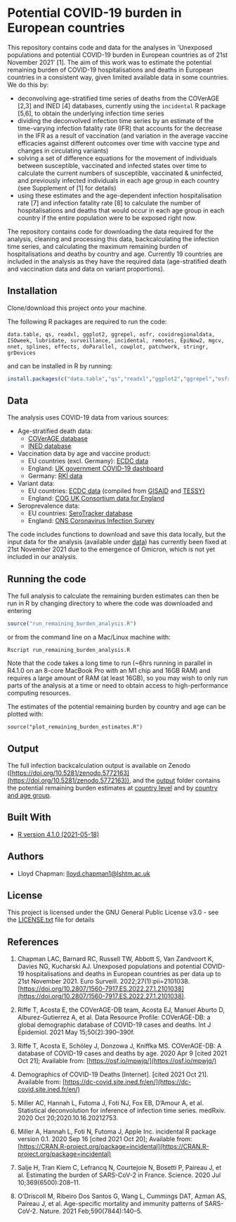 # Potential COVID-19 burden in European countries

This repository contains code and data for the analyses in 'Unexposed populations and potential COVID-19 burden in European countries as of 21st November 2021' [1]. The aim of this work was to estimate the potential remaining burden of COVID-19 hospitalisations and deaths in European countries in a consistent way, given limited available data in some countries. We do this by:

* deconvolving age-stratified time series of deaths from the COVerAGE [2,3] and INED [4] databases, currently using the `incidental` R package [5,6], to obtain the underlying infection time series
* dividing the deconvolved infection time series by an estimate of the time-varying infection fatality rate (IFR) that accounts for the decrease in the IFR as a result of vaccination (and variation in the average vaccine efficacies against different outcomes over time with vaccine type and changes in circulating variants)
* solving a set of difference equations for the movement of individuals between susceptible, vaccinated and infected states over time to calculate the current numbers of susceptible, vaccinated & uninfected, and previously infected individuals in each age group in each country (see Supplement of [1] for details)
* using these estimates and the age-dependent infection hospitalisation rate [7] and infection fatality rate [8] to calculate the number of hospitalisations and deaths that would occur in each age group in each country if the entire population were to be exposed right now.

The repository contains code for downloading the data required for the analysis, cleaning and processing this data, backcalculating the infection time series, and calculating the maximum remaining burden of hospitalisations and deaths by country and age. Currently 19 countries are included in the analysis as they have the required data (age-stratified death and vaccination data and data on variant proportions).

## Installation

Clone/download this project onto your machine.

The following R packages are required to run the code: 

```
data.table, qs, readxl, ggplot2, ggrepel, osfr, covidregionaldata, ISOweek, lubridate, surveillance, incidental, remotes, EpiNow2, mgcv, nnet, splines, effects, doParallel, cowplot, patchwork, stringr, grDevices
```

and can be installed in R by running:

```R
install.packages(c("data.table","qs","readxl","ggplot2","ggrepel","osfr","covidregionaldata","ISOweek","lubridate","surveillance","incidental","remotes","EpiNow2","mgcv","nnet","splines","effects","doParallel","cowplot","patchwork","stringr","grDevices"))
```

## Data

The analysis uses COVID-19 data from various sources:

* Age-stratified death data:
  * [COVerAGE database](https://osf.io/mpwjq/)
  * [INED database](https://dc-covid.site.ined.fr/en/)
* Vaccination data by age and vaccine product:
  * EU countries (excl. Germany): [ECDC data](https://www.ecdc.europa.eu/en/publications-data/data-covid-19-vaccination-eu-eea)
  * England: [UK government COVID-19 dashboard](https://coronavirus.data.gov.uk/details/download)
  * Germany: [RKI data](https://github.com/robert-koch-institut/COVID-19-Impfungen_in_Deutschland)
* Variant data:
  * EU countries: [ECDC data](https://www.ecdc.europa.eu/en/publications-data/data-virus-variants-covid-19-eueea) (compiled from [GISAID](https://www.gisaid.org/) and [TESSY)](https://www.ecdc.europa.eu/en/publications-data/european-surveillance-system-tessy)
  * England: [COG UK Consortium data for England](https://covid19.sanger.ac.uk/downloads)
* Seroprevalence data:
  * EU countries: [SeroTracker database](https://serotracker.com/)
  * England: [ONS Coronavirus Infection Survey](https://www.ons.gov.uk/peoplepopulationandcommunity/healthandsocialcare/conditionsanddiseases/datasets/coronaviruscovid19antibodydatafortheuk/2021)

The code includes functions to download and save this data locally, but the input data for the analysis (available under [data](data)) has currently been fixed at 21st November 2021 due to the emergence of Omicron, which is not yet included in our analysis.

## Running the code

The full analysis to calculate the remaining burden estimates can then be run in R by changing directory to where the code was downloaded and entering

```R
source("run_remaining_burden_analysis.R")
```

or from the command line on a Mac/Linux machine with:

```
Rscript run_remaining_burden_analysis.R
```

Note that the code takes a long time to run (~6hrs running in parallel in R4.1.0 on an 8-core MacBook Pro with an M1 chip and 16GB RAM) and requires a large amount of RAM (at least 16GB), so you may wish to only run parts of the analysis at a time or need to obtain access to high-performance computing resources.

The estimates of the potential remaining burden by country and age can be plotted with:

```
source("plot_remaining_burden_estimates.R")
```

## Output

The full infection backcalculation output is available on Zenodo ([https://doi.org/10.5281/zenodo.5772163](https://doi.org/10.5281/zenodo.5772163)), and the [output](output) folder contains the potential remaining burden estimates at [country level](output/2021-11-30/ovrl_rem_burden_output.csv) and by [country and age group](output/2021-11-30/rem_burden_output.csv).

## Built With

* [R version 4.1.0 (2021-05-18)](https://www.r-project.org/)

## Authors

* Lloyd Chapman: <lloyd.chapman1@lshtm.ac.uk> 

## License

This project is licensed under the GNU General Public License v3.0 - see the [LICENSE.txt](LICENSE.txt) file for details

## References
1. Chapman LAC, Barnard RC, Russell TW, Abbott S, Van Zandvoort K, Davies NG, Kucharski AJ. Unexposed populations and potential COVID-19 hospitalisations and deaths in European countries as per data up to 21st November 2021. Euro Surveill. 2022;27(1):pii=2101038. [https://doi.org/10.2807/1560-7917.ES.2022.27.1.2101038](https://doi.org/10.2807/1560-7917.ES.2022.27.1.2101038).

2. Riffe T, Acosta E, the COVerAGE-DB team, Acosta EJ, Manuel Aburto D, Alburez-Gutierrez A, et al. Data Resource Profile: COVerAGE-DB: a global demographic database of COVID-19 cases and deaths. Int J Epidemiol. 2021 May 15;50(2):390–390f.

3. Riffe T, Acosta E, Schöley J, Donzowa J, Kniffka MS. COVerAGE-DB: A database of COVID-19 cases and deaths by age. 2020 Apr 9 [cited 2021 Oct 21]; Available from: [https://osf.io/mpwjq/](https://osf.io/mpwjq/)

4. Demographics of COVID-19 Deaths [Internet]. [cited 2021 Oct 21]. Available from: [https://dc-covid.site.ined.fr/en/](https://dc-covid.site.ined.fr/en/)

5. Miller AC, Hannah L, Futoma J, Foti NJ, Fox EB, D’Amour A, et al. Statistical deconvolution for inference of infection time series. medRxiv. 2020 Oct 20;2020.10.16.20212753.

6. Miller A, Hannah L, Foti N, Futoma J, Apple Inc. incidental R package version 0.1. 2020 Sep 16 [cited 2021 Oct 20]; Available from: [https://CRAN.R-project.org/package=incidental](https://CRAN.R-project.org/package=incidental)

7. Salje H, Tran Kiem C, Lefrancq N, Courtejoie N, Bosetti P, Paireau J, et al. Estimating the burden of SARS-CoV-2 in France. Science. 2020 Jul 10;369(6500):208–11.

8. O’Driscoll M, Ribeiro Dos Santos G, Wang L, Cummings DAT, Azman AS, Paireau J, et al. Age-specific mortality and immunity patterns of SARS-CoV-2. Nature. 2021 Feb;590(7844):140–5.
